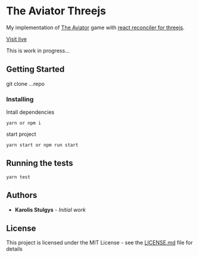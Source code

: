 # The Aviator Threejs

My implementation of [The Aviator](https://tympanus.net/Tutorials/TheAviator/index.html) game with [react reconciler for threejs](https://github.com/react-spring/react-three-fiber).

[Visit live](https://the-aviator-threejs.netlify.com/)

This is work in progress...

## Getting Started

git clone ...repo

### Installing

Intall dependencies

```
yarn or npm i
```

start project

```
yarn start or npm run start
```

## Running the tests

```
yarn test
```

## Authors

- **Karolis Stulgys** - _Initial work_

## License

This project is licensed under the MIT License - see the [LICENSE.md](LICENSE.md) file for details

